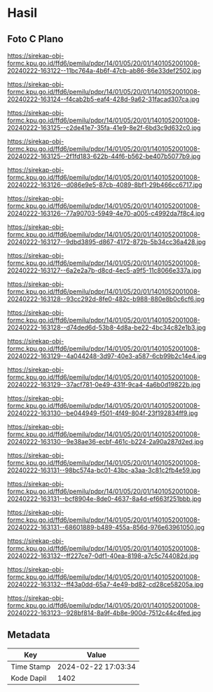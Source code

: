 # Hasil

## Foto C Plano

https://sirekap-obj-formc.kpu.go.id/ffd6/pemilu/pdpr/14/01/05/20/01/1401052001008-20240222-163122--11bc764a-4b6f-47cb-ab86-86e33def2502.jpg

https://sirekap-obj-formc.kpu.go.id/ffd6/pemilu/pdpr/14/01/05/20/01/1401052001008-20240222-163124--f4cab2b5-eaf4-428d-9a62-31facad307ca.jpg

https://sirekap-obj-formc.kpu.go.id/ffd6/pemilu/pdpr/14/01/05/20/01/1401052001008-20240222-163125--c2de41e7-35fa-41e9-8e2f-6bd3c9d632c0.jpg

https://sirekap-obj-formc.kpu.go.id/ffd6/pemilu/pdpr/14/01/05/20/01/1401052001008-20240222-163125--2f1fd183-622b-44f6-b562-be407b5077b9.jpg

https://sirekap-obj-formc.kpu.go.id/ffd6/pemilu/pdpr/14/01/05/20/01/1401052001008-20240222-163126--d086e9e5-87cb-4089-8bf1-29b466cc6717.jpg

https://sirekap-obj-formc.kpu.go.id/ffd6/pemilu/pdpr/14/01/05/20/01/1401052001008-20240222-163126--77a90703-5949-4e70-a005-c4992da7f8c4.jpg

https://sirekap-obj-formc.kpu.go.id/ffd6/pemilu/pdpr/14/01/05/20/01/1401052001008-20240222-163127--9dbd3895-d867-4172-872b-5b34cc36a428.jpg

https://sirekap-obj-formc.kpu.go.id/ffd6/pemilu/pdpr/14/01/05/20/01/1401052001008-20240222-163127--6a2e2a7b-d8cd-4ec5-a9f5-11c8066e337a.jpg

https://sirekap-obj-formc.kpu.go.id/ffd6/pemilu/pdpr/14/01/05/20/01/1401052001008-20240222-163128--93cc292d-8fe0-482c-b988-880e8b0c6cf6.jpg

https://sirekap-obj-formc.kpu.go.id/ffd6/pemilu/pdpr/14/01/05/20/01/1401052001008-20240222-163128--d74ded6d-53b8-4d8a-be22-4bc34c82e1b3.jpg

https://sirekap-obj-formc.kpu.go.id/ffd6/pemilu/pdpr/14/01/05/20/01/1401052001008-20240222-163129--4a044248-3d97-40e3-a587-6cb99b2c14e4.jpg

https://sirekap-obj-formc.kpu.go.id/ffd6/pemilu/pdpr/14/01/05/20/01/1401052001008-20240222-163129--37acf781-0e49-431f-9ca4-4a6b0d19822b.jpg

https://sirekap-obj-formc.kpu.go.id/ffd6/pemilu/pdpr/14/01/05/20/01/1401052001008-20240222-163130--be044949-f501-4f49-804f-23f192834ff9.jpg

https://sirekap-obj-formc.kpu.go.id/ffd6/pemilu/pdpr/14/01/05/20/01/1401052001008-20240222-163130--9e38ae36-ecbf-461c-b224-2a90a287d2ed.jpg

https://sirekap-obj-formc.kpu.go.id/ffd6/pemilu/pdpr/14/01/05/20/01/1401052001008-20240222-163131--98bc574a-bc01-43bc-a3aa-3c81c2fb4e59.jpg

https://sirekap-obj-formc.kpu.go.id/ffd6/pemilu/pdpr/14/01/05/20/01/1401052001008-20240222-163131--bcf8904e-8de0-4637-8a4d-ef663f251bbb.jpg

https://sirekap-obj-formc.kpu.go.id/ffd6/pemilu/pdpr/14/01/05/20/01/1401052001008-20240222-163131--68601889-b489-455a-856d-976e63961050.jpg

https://sirekap-obj-formc.kpu.go.id/ffd6/pemilu/pdpr/14/01/05/20/01/1401052001008-20240222-163132--ff227ce7-0df1-40ea-8198-a7c5c744082d.jpg

https://sirekap-obj-formc.kpu.go.id/ffd6/pemilu/pdpr/14/01/05/20/01/1401052001008-20240222-163132--ff43a0dd-65a7-4e49-bd82-cd28ce58205a.jpg

https://sirekap-obj-formc.kpu.go.id/ffd6/pemilu/pdpr/14/01/05/20/01/1401052001008-20240222-163123--928bf814-8a9f-4b8e-900d-7512c44c4fed.jpg


## Metadata

| Key        | Value               |
| ---------- | ------------------- |
| Time Stamp | 2024-02-22 17:03:34 |
| Kode Dapil | 1402                |



